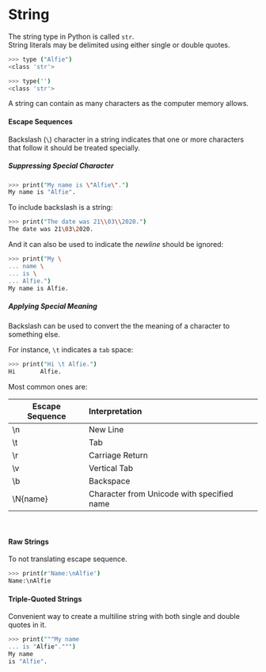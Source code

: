 # String

The string type in Python is called ```str```. <br>
String literals may be delimited using either single or double quotes.

```bash
>>> type ("Alfie")
<class 'str'>

>>> type('')
<class 'str'>
```

A string can contain as many characters as the computer memory allows.

#### Escape Sequences

Backslash (```\```) character in a string indicates that one or more characters that follow it should be treated specially.

##### Suppressing Special Character

```bash
>>> print("My name is \"Alfie\".")
My name is "Alfie".
```

To include backslash is a string:

```bash
>>> print("The date was 21\\03\\2020.")
The date was 21\03\2020.
```

And it can also be used to indicate the *newline* should be ignored: 

```bash
>>> print("My \
... name \
... is \
... Alfie.")
My name is Alfie.
```

##### Applying Special Meaning

Backslash can be used to convert the the meaning of a character to something else.

For instance, ```\t``` indicates a ```tab``` space:

```bash
>>> print("Hi \t Alfie.")
Hi       Alfie.
```

Most common ones are:

| Escape Sequence | Interpretation |
| --------------- |:-------------- |
| \n              | New Line       |
| \t              | Tab            |
| \r              | Carriage Return |
| \v              | Vertical Tab   |
| \b              | Backspace      |
| \N{name}        | Character from Unicode with specified name |

<br />

#### Raw Strings

To not translating escape sequence.

```bash
>>> print(r'Name:\nAlfie')
Name:\nAlfie
```

#### Triple-Quoted Strings

Convenient way to create a multiline string with both single and double quotes in it.

```bash
>>> print("""My name
... is "Alfie".""")
My name
is "Alfie".
```